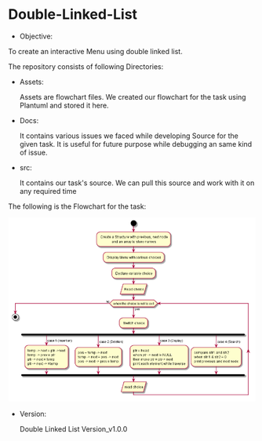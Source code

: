 # Double-Linked-List
- Objective:

To create an interactive Menu using double linked list.

The repository consists of following Directories:

- Assets:

    Assets are flowchart files. We created our flowchart for the task using Plantuml and stored it here.

- Docs:

    It contains various issues we faced while developing Source for the given task. It is useful for future purpose while debugging an same kind of issue.


- src:

    It contains our task's source. We can pull this source and work with it on any required time

The following is the Flowchart for the task:

![Double Linked List](assets/double_linked_list.png)

- Version:


	Double Linked List Version_v1.0.0